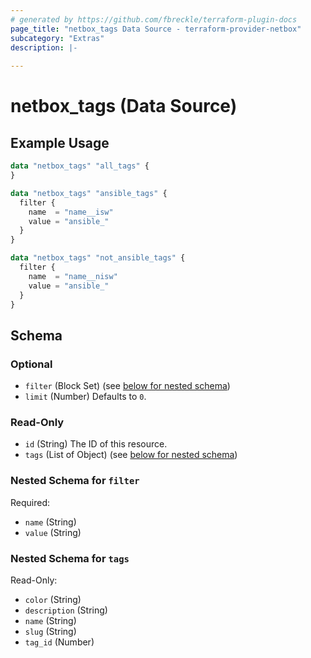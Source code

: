 ```yaml
---
# generated by https://github.com/fbreckle/terraform-plugin-docs
page_title: "netbox_tags Data Source - terraform-provider-netbox"
subcategory: "Extras"
description: |-
  
---
```


# netbox_tags (Data Source)



## Example Usage

```terraform
data "netbox_tags" "all_tags" {
}

data "netbox_tags" "ansible_tags" {
  filter {
    name  = "name__isw"
    value = "ansible_"
  }
}

data "netbox_tags" "not_ansible_tags" {
  filter {
    name  = "name__nisw"
    value = "ansible_"
  }
}
```

<!-- schema generated by tfplugindocs -->
## Schema

### Optional

- `filter` (Block Set) (see [below for nested schema](#nestedblock--filter))
- `limit` (Number) Defaults to `0`.

### Read-Only

- `id` (String) The ID of this resource.
- `tags` (List of Object) (see [below for nested schema](#nestedatt--tags))

<a id="nestedblock--filter"></a>
### Nested Schema for `filter`

Required:

- `name` (String)
- `value` (String)


<a id="nestedatt--tags"></a>
### Nested Schema for `tags`

Read-Only:

- `color` (String)
- `description` (String)
- `name` (String)
- `slug` (String)
- `tag_id` (Number)


